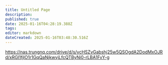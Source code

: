 ```yaml
---
title: Untitled Page
description: 
published: true
date: 2025-01-16T04:28:19.388Z
tags: 
editor: markdown
dateCreated: 2025-01-16T03:48:30.516Z
---
```


https://nas.trungnq.com/drive/d/s/ycHSZvGabshj25w5QSOgdA2DodMxOJRd/xRGl1fjlO1r1GqQaNjkwvjLfcQTByNi0-rLBA1FvY-g

